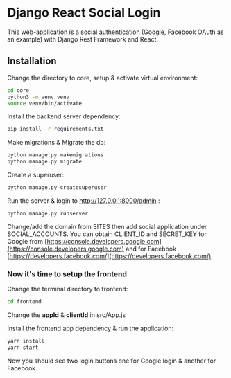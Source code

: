 # Django React Social Login

This web-application is a social authentication (Google, Facebook OAuth as an example) with Django Rest Framework and React.

## Installation

Change the directory to core, setup & activate virtual environment:

```bash
cd core
python3 -m venv venv
source venv/bin/activate
```

Install the backend server dependency:

```bash
pip install -r requirements.txt
```

Make migrations & Migrate the db:

```bash
python manage.py makemigrations
python manage.py migrate
```

Create a superuser:

```bash
python manage.py createsuperuser
```

Run the server & login to http://127.0.0.1:8000/admin :

```bash
python manage.py runserver
```

Change/add the domain from SITES then add social application under SOCIAL_ACCOUNTS. You can obtain CLIENT_ID and SECRET_KEY for Google from [https://console.developers.google.com](https://console.developers.google.com) and for Facebook [https://developers.facebook.com/](https://developers.facebook.com/)

### Now it's time to setup the frontend

Change the terminal directory to frontend:

```bash
cd frontend
```

Change the **appId** & **clientId** in src/App.js

Install the frontend app dependency & run the application:

```bash
yarn install
yarn start
```

Now you should see two login buttons one for Google login & another for Facebook.
